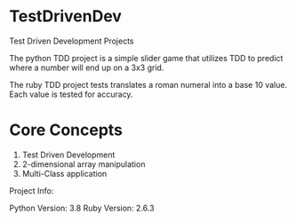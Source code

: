 # TestDrivenDev
Test Driven Development Projects

The python TDD project is a simple slider game that utilizes
TDD to predict where a number will end up on a 3x3
grid.

The ruby TDD project tests translates a roman numeral into 
a base 10 value.  Each value is tested for accuracy.

# Core Concepts
1.  Test Driven Development
2.  2-dimensional array manipulation
3.  Multi-Class application

Project Info:

Python Version: 3.8
Ruby Version: 2.6.3

